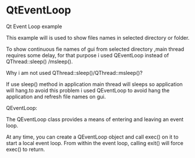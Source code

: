 # QtEventLoop
Qt Event Loop example

This example will is used to show files names in selected directory or folder.

To show continuous fie names of gui from selected directory ,main thread requires some delay, for that purpose i used QEventLoop instead of QThread::sleep() /msleep().

Why i am not used QThread::sleep()/QThread::msleep()?

If use sleep() method in application main thread will sleeps so application will hang.to avoid this problem i used QEventLoop to avoid hang the application  and refresh file names on gui.

QEventLoop:

The QEventLoop class provides a means of entering and leaving an event loop.

At any time, you can create a QEventLoop object and call exec() on it to start a local event loop. From within the event loop, calling exit() will force exec() to return.
